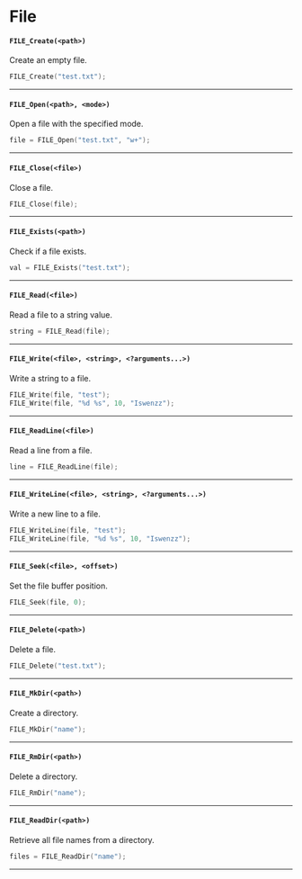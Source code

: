 # File

#### ``FILE_Create(<path>)``
Create an empty file.

```c
FILE_Create("test.txt");
```
<hr>

#### ``FILE_Open(<path>, <mode>)``
Open a file with the specified mode.

```c
file = FILE_Open("test.txt", "w+");
```
<hr>

#### ``FILE_Close(<file>)``
Close a file.

```c
FILE_Close(file);
```
<hr>

#### ``FILE_Exists(<path>)``
Check if a file exists.

```c
val = FILE_Exists("test.txt");
```
<hr>

#### ``FILE_Read(<file>)``
Read a file to a string value.

```c
string = FILE_Read(file);
```
<hr>

#### ``FILE_Write(<file>, <string>, <?arguments...>)``
Write a string to a file.

```c
FILE_Write(file, "test");
FILE_Write(file, "%d %s", 10, "Iswenzz");
```
<hr>

#### ``FILE_ReadLine(<file>)``
Read a line from a file.

```c
line = FILE_ReadLine(file);
```
<hr>

#### ``FILE_WriteLine(<file>, <string>, <?arguments...>)``
Write a new line to a file.

```c
FILE_WriteLine(file, "test");
FILE_WriteLine(file, "%d %s", 10, "Iswenzz");
```
<hr>

#### ``FILE_Seek(<file>, <offset>)``
Set the file buffer position.

```c
FILE_Seek(file, 0);
```
<hr>

#### ``FILE_Delete(<path>)``
Delete a file.

```c
FILE_Delete("test.txt");
```
<hr>

#### ``FILE_MkDir(<path>)``
Create a directory.

```c
FILE_MkDir("name");
```
<hr>

#### ``FILE_RmDir(<path>)``
Delete a directory.

```c
FILE_RmDir("name");
```
<hr>

#### ``FILE_ReadDir(<path>)``
Retrieve all file names from a directory.

```c
files = FILE_ReadDir("name");
```
<hr>
